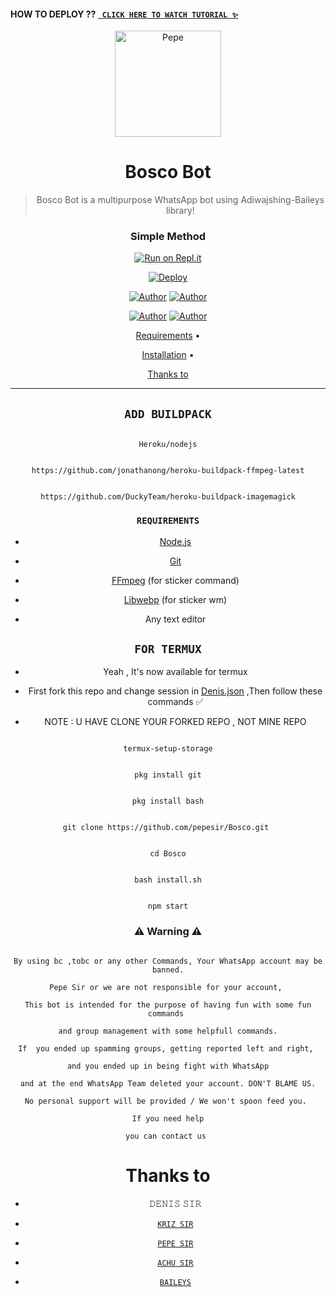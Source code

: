 #### HOW TO DEPLOY ?? [` CLICK HERE TO WATCH TUTORIAL ✨`](https://youtu.be/ZJQ50wYh7dc) 

<div align="center">

</p>

<div align="center">

<img src="life.jpg" alt="Pepe" width="170" />

# Bosco Bot

> Bosco Bot is a multipurpose WhatsApp bot using Adiwajshing-Baileys library!

>

>

  ### Simple Method

  

 

[![Run on Repl.it](https://repl.it/badge/github/quiec/whatsAlfa)](https://replit.com/@pepesir/PEPE-SIR-Qr-code?v=1) 

[![Deploy](https://www.herokucdn.com/deploy/button.svg)](https://heroku.com) 

<p align="center">

 <a href="https://github.com/pepesir"><img title="Author" src="https://img.shields.io/badge/Author-Pepe-blue.svg?style=for-the-badge&logo=github" /></a>  <a href="https://Wa.me/+917736622139?text=Hello%20P3P3%20Bro🌝...fen%20boi%20aan😌💝"><img title="Author" src="https://img.shields.io/badge/Owner-Pepe-blue.svg?style=for-the-badge&logo=whatsapp" /></a>

<p align="center">

<a href="https://chat.whatsapp.com/BzhyWkAEU0t8oVl3s8p94m"><img title="Author" src="https://img.shields.io/badge/Watsapp-Group-blue.svg?style=for-the-badge&logo=whatsapp" /></a> <a href="https://youtube.com/channel/UCVJ9029PQ-gJBtFQZZ3AJuA"><img title="Author" src="https://img.shields.io/badge/Youtube-PEPESIR-blue.svg?style=for-the-badge&logo=youtube" /></a>

</p>

<p align="center">

  <a href="https://github.com/pepesir/Bosco#requirements">Requirements</a> •

  <a href="https://github.com/pepesir/Bosco#simple method">Installation</a> •

  <a href="https://github.com/pepesir/Bosco#thanks-to">Thanks to</a>

</p>

</div>

---

## `ADD BUILDPACK`

```

Heroku/nodejs

```

```

https://github.com/jonathanong/heroku-buildpack-ffmpeg-latest

```

```

https://github.com/DuckyTeam/heroku-buildpack-imagemagick

```

### `REQUIREMENTS`

* [Node.js](https://nodejs.org/en/)

* [Git](https://git-scm.com/downloads)

* [FFmpeg](https://github.com/BtbN/FFmpeg-Builds/releases) (for sticker command)

* [Libwebp](https://developers.google.com/speed/webp/download) (for sticker wm)

* Any text editor

## `FOR TERMUX`

* Yeah , It's now available for termux

* First fork this repo and change session in <a href="https://github.com/pepesir/Bosco/blob/master/Denis.json">Denis.json</a> ,Then follow these commands ✅

* NOTE : U HAVE CLONE YOUR FORKED REPO , NOT MINE REPO

```

termux-setup-storage

```

```

pkg install git

```

```

pkg install bash

```

```

git clone https://github.com/pepesir/Bosco.git 

```

```

cd Bosco

```

```

bash install.sh

```

```

npm start

```

### ⚠ Warning ⚠

```

By using bc ,tobc or any other Commands, Your WhatsApp account may be banned.

Pepe Sir or we are not responsible for your account, 

This bot is intended for the purpose of having fun with some fun commands 

and group management with some helpfull commands.

If  you ended up spamming groups, getting reported left and right, 

and you ended up in being fight with WhatsApp

and at the end WhatsApp Team deleted your account. DON'T BLAME US.

No personal support will be provided / We won't spoon feed you. 

If you need help

you can contact us 

```

# Thanks to

* 𝙳𝙴𝙽𝙸𝚂 𝚂𝙸𝚁

* [`𝙺𝚁𝙸𝚉 𝚂𝙸𝚁`](https://github.com/KANNANSIR)

* [`𝙿𝙴𝙿𝙴 𝚂𝙸𝚁`](https://github.com/pepesir)

* [`𝙰𝙲𝙷𝚄 𝚂𝙸𝚁`](https://github.com/ACHUSIR8)

* [`𝙱𝙰𝙸𝙻𝙴𝚈𝚂`](https://github.com/adiwajshing/Baileys)

